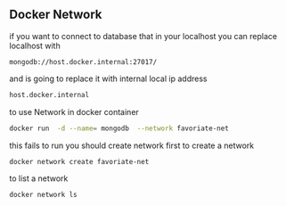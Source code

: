 ## Docker Network 
if you want to connect to database that in your localhost 
you can replace localhost with 

```nodejs
mongodb://host.docker.internal:27017/
```
and is going to replace it with internal local ip address 
```bash
host.docker.internal
```
to use Network in docker container 
```bash
docker run  -d --name= mongodb  --network favoriate-net 
```
this fails to run you should create network first 
to create a network 
```bash
docker network create favoriate-net 
```
to list a network 
```bash
docker network ls
```